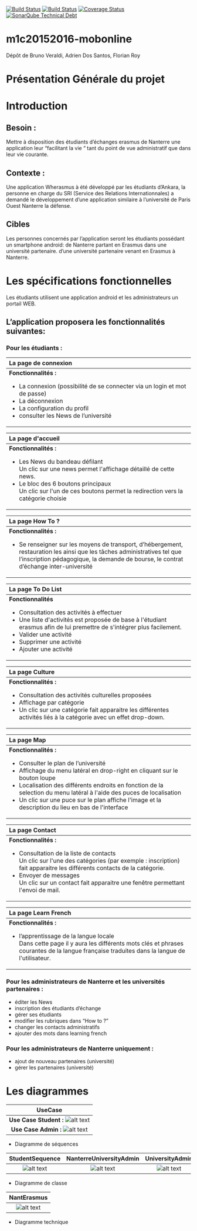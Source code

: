 [![Build Status](https://travis-ci.org/Miage-Paris-Ouest/m1c20152016-mobonline.svg?branch=master)](https://travis-ci.org/Miage-Paris-Ouest/m1c20152016-mobonline)
[![Build Status](https://www.bitrise.io/app/b8e29b159097b3aa.svg?token=-r6AHWMQwkUwy5rsRsW4Kw&branch=master)](https://www.bitrise.io/app/b8e29b159097b3aa)
[![Coverage Status](https://coveralls.io/github/Miage-Paris-Ouest/froy/badge.svg?branch=master&service=github)](https://coveralls.io/github/Miage-Paris-Ouest/froy?branch=master)
[![SonarQube Technical Debt](https://img.shields.io/badge/technical%20debt-0.0%-brightgreen.svg)](http://localhost:9000/dashboard/index/fr.uparis10.pascalpoizat:template-java-project)
# m1c20152016-mobonline
Dépôt de Bruno Veraldi, Adrien Dos Santos, Florian Roy


# Présentation Générale du projet

# Introduction

## Besoin : 
Mettre à disposition des étudiants d’échanges  erasmus de Nanterre une application leur “facilitant la vie “ tant du point de vue administratif que dans leur vie courante.


## Contexte :
Une  application Wherasmus à été développé par les étudiants d’Ankara, la personne en charge du SRI (Service des Relations Internationnales) a demandé le développement d’une application similaire à l’université de  Paris Ouest Nanterre la défense.


## Cibles
Les personnes concernés par l’application seront les étudiants possédant un smartphone android:
de Nanterre partant en Erasmus dans une université partenaire.
d’une université partenaire venant en Erasmus à Nanterre. 


# Les spécifications fonctionnelles
Les étudiants utilisent une application android et les administrateurs un portail WEB.

## L’application proposera les fonctionnalités suivantes:
### Pour les étudiants :


|La page de connexion|
|:---|
|**Fonctionnalités :** <ul><li> La connexion (possibilité de se connecter via un login et mot de passe)</li><li> La déconnexion </li><li> La configuration du profil </li><li> consulter les News de l’université</li><ul>|


|La page d'accueil|
|:---|
|**Fonctionnalités :** <ul><li> Les News du bandeau défilant</li>Un clic sur une news permet l'affichage détaillé de cette news.<li> Le bloc des 6 boutons principaux</li>Un clic sur l'un de ces boutons permet la redirection vers la catégorie choisie|

|La page How To ?|
|:---|
|**Fonctionnalités :** <ul><li> Se renseigner sur les moyens de transport, d’hébergement, restauration les ainsi que les tâches administratives tel que l’inscription pédagogique, la demande de bourse, le contrat d’échange inter-université</li><ul>|


|La page To Do List|
|:---|
|**Fonctionnalités** <ul><li>Consultation des activités à effectuer</li><li>Une liste d'activités est proposée de base à l'étudiant erasmus afin de lui premettre de s'intégrer plus facilement.</li><li>Valider une activité</li><li>Supprimer une activité</li><li>Ajouter une activité</li></ul>|


|La page Culture|
|:---|
|**Fonctionnalités :** <ul><li>Consultation des activités culturelles proposées</li><li>Affichage par catégorie</li><li>Un clic sur une catégorie fait apparaitre les différentes activités liés à la catégorie avec un effet drop-down.</li></ul>|


|La page Map|
|:---|
|**Fonctionnalités :** <ul><li>Consulter le plan de l’université</li><li>Affichage du menu latéral en drop-right en cliquant sur le bouton loupe</li><li>Localisation des différents endroits en fonction de la selection du menu latéral à l'aide des puces de localisation</li><li>Un clic sur une puce sur le plan affiche l'image et la description du lieu en bas de l'interface</li></ul>|




|La page Contact|
|:---|
|**Fonctionnalités :** <ul><li>Consultation de la liste de contacts</li>Un clic sur l'une des catégories (par exemple : inscription) fait apparaitre les différents contacts de la catégorie.<li>Envoyer de messages</li>Un clic sur un contact fait apparaitre une fenêtre permettant l'envoi de mail.</ul>|


|La page Learn French|
|:---|
|**Fonctionnalités :** <ul><li>l’apprentissage de la langue locale</li>Dans cette page il y aura les différents mots clés et phrases courantes de la langue française traduites dans la langue de l'utilisateur.</ul>|



### Pour les administrateurs de Nanterre et les universités partenaires :
* éditer les News
* inscription des étudiants d’échange
* gérer ses étudiants
* modifier les rubriques dans “How to ?”
* changer les contacts administratifs
* ajouter des mots dans learning french

### Pour les administrateurs de Nanterre uniquement :
* ajout de nouveau partenaires (université)
* gérer les partenaires (université)

# Les diagrammes

|UseCase|
|:---:|
|**Use Case Student :** ![alt text](https://github.com/Miage-Paris-Ouest/m1c20152016-mobonline/blob/master/diagrams/UseCase/StudentUseCase.png "Use case")|
|**Use Case Admin :** ![alt text](https://github.com/Miage-Paris-Ouest/m1c20152016-mobonline/blob/master/diagrams/UseCase/AdminUseCase.png "Use case")|
* Diagramme de séquences

|StudentSequence|NanterreUniversityAdmin|UniversityAdmin|
|:---:|:---:|:---:|
|![alt text](https://github.com/Miage-Paris-Ouest/m1c20152016-mobonline/blob/master/diagrams/Sequence/StudentSequence.png "StudentSequence")|![alt text](https://github.com/Miage-Paris-Ouest/m1c20152016-mobonline/blob/master/diagrams/Sequence/NanterreUniversityAdmin.png "NanterreUniversityAdmin")|![alt text](https://github.com/Miage-Paris-Ouest/m1c20152016-mobonline/blob/master/diagrams/Sequence/UniversityAdmin.png "UniversityAdmin")|


* Diagramme de classe

|NantErasmus|
|:---:|
|![alt text](https://github.com/Miage-Paris-Ouest/m1c20152016-mobonline/blob/master/diagrams/Classe/NantErasmus.png "Diagramme de classe")|

* Diagramme technique

